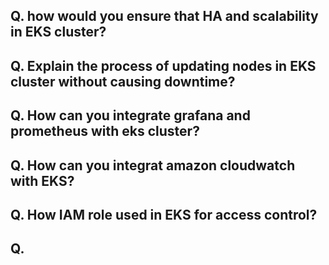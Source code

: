 ## Q. how would you ensure that HA and scalability in EKS cluster?

## Q. Explain the process of updating nodes in EKS cluster without causing downtime?

## Q. How can you integrate grafana and prometheus with eks cluster?

## Q.  How can you integrat amazon cloudwatch with EKS?

## Q. How IAM role used in EKS for access control?

## Q. 
